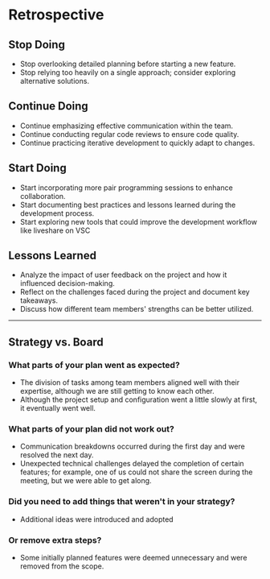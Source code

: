 # Retrospective

## Stop Doing

- Stop overlooking detailed planning before starting a new feature.
- Stop relying too heavily on a single approach; consider exploring alternative
  solutions.

## Continue Doing

- Continue emphasizing effective communication within the team.
- Continue conducting regular code reviews to ensure code quality.
- Continue practicing iterative development to quickly adapt to changes.

## Start Doing

- Start incorporating more pair programming sessions to enhance collaboration.
- Start documenting best practices and lessons learned during the development
  process.
- Start exploring new tools that could improve the development workflow like
  liveshare on VSC

## Lessons Learned

- Analyze the impact of user feedback on the project and how it influenced
  decision-making.
- Reflect on the challenges faced during the project and document key takeaways.
- Discuss how different team members' strengths can be better utilized.

---

## Strategy vs. Board

### What parts of your plan went as expected?

- The division of tasks among team members aligned well with their expertise,
  although we are still getting to know each other.
- Although the project setup and configuration went a little slowly at first, it
  eventually went well.

### What parts of your plan did not work out?

- Communication breakdowns occurred during the first day and were resolved the
  next day.
- Unexpected technical challenges delayed the completion of certain features;
  for example, one of us could not share the screen during the meeting, but we
  were able to get along.

### Did you need to add things that weren't in your strategy?

- Additional ideas were introduced and adopted

### Or remove extra steps?

- Some initially planned features were deemed unnecessary and were removed from
  the scope.
